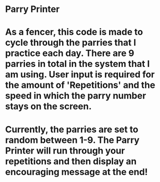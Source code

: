 # Parry Printer
# As a fencer, this code is made to cycle through the parries that I practice each day. There are 9 parries in total in the system that I am using. User input is required for the amount of 'Repetitions' and the speed in which the parry number stays on the screen. 
# Currently, the parries are set to random between 1-9. The Parry Printer will run through your repetitions and then display an encouraging message at the end!
